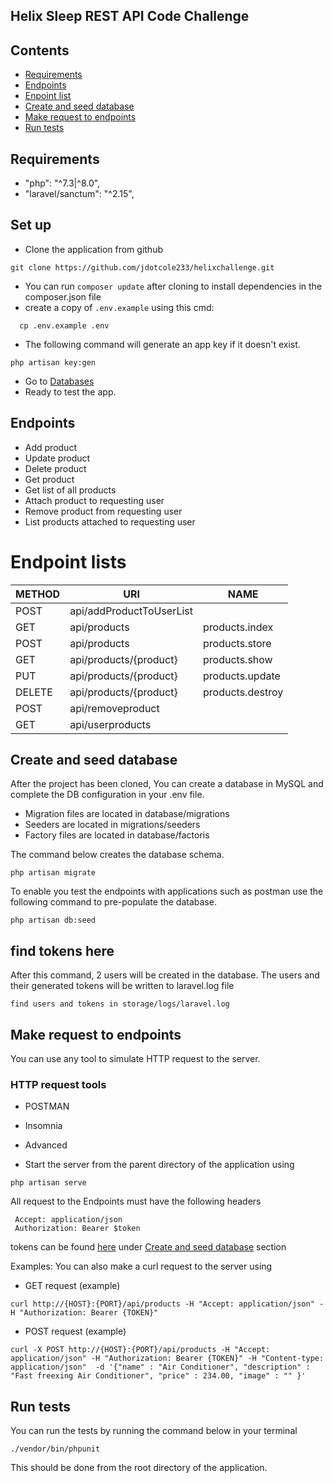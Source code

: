 ## Helix Sleep REST API Code Challenge

## Contents
* [Requirements](#requirements)
* [Endpoints](#endpoints)
* [Enpoint list](#endpoint-lists)
* [Create and seed database](#create-and-seed-database)
* [Make request to endpoints](#make-request-to-endpoints)
* [Run tests](#run-test)

## Requirements
* "php": "^7.3|^8.0",
* "laravel/sanctum": "^2.15",

## Set up
* Clone the application from github
```
git clone https://github.com/jdotcole233/helixchallenge.git
```
* You can run ```composer update``` after cloning to install dependencies in the composer.json file
* create a copy  of ```.env.example``` using this cmd:
```
  cp .env.example .env
```
* The following command will generate an app key if it doesn't exist.
```
php artisan key:gen
```

* Go to [Databases](#create-and-seed-database)
* Ready to test the app.


## Endpoints
- Add product  
- Update product
- Delete product
- Get product
- Get list of all products
- Attach product to requesting user
- Remove product from requesting user
- List products attached to requesting user

# Endpoint lists 

|  METHOD | URI | NAME
|---------|-----|------------------------------
|  POST | api/addProductToUserList | 
|  GET  |  api/products |  products.index
|  POST | api/products |  products.store
|  GET | api/products/{product} | products.show
|  PUT | api/products/{product} | products.update
|  DELETE | api/products/{product} | products.destroy
|  POST | api/removeproduct | 
|  GET | api/userproducts | 

## Create and seed database

After the project has been cloned, You can create a database in MySQL and complete the DB configuration in your .env file.

- Migration files are located in database/migrations
- Seeders are located in migrations/seeders
- Factory files are located in database/factoris

The command below creates the database schema.
```
php artisan migrate
```
To enable you test the endpoints with applications such as postman use the following command to pre-populate the database.
```
php artisan db:seed
```

## find tokens here
After this command, 2 users will be created in the database. The users and their generated tokens will be written to laravel.log file
```
find users and tokens in storage/logs/laravel.log
```


## Make request to endpoints

You can use any tool to simulate HTTP request to the server.

### HTTP request tools
- POSTMAN
- Insomnia
- Advanced


- Start the server from the parent directory of the application using 

```
php artisan serve
```

All request to the Endpoints must have the following headers

```
 Accept: application/json
 Authorization: Bearer $token
```
tokens can be found [here](#find-tokens-here) under [Create and seed database](#create-and-seed-database) section

Examples: You can also make a curl request to the server using

- GET request (example)
```
curl http://{HOST}:{PORT}/api/products -H "Accept: application/json" -H "Authorization: Bearer {TOKEN}"
```

- POST request (example)

```
curl -X POST http://{HOST}:{PORT}/api/products -H "Accept: application/json" -H "Authorization: Bearer {TOKEN}" -H "Content-type: application/json"  -d '{"name" : "Air Conditioner", "description" : "Fast freexing Air Conditioner", "price" : 234.00, "image" : "" }'
```



## Run tests

You can run the tests by running the command below in your terminal 
```
./vendor/bin/phpunit
```
This should be done from the root directory of the application.

